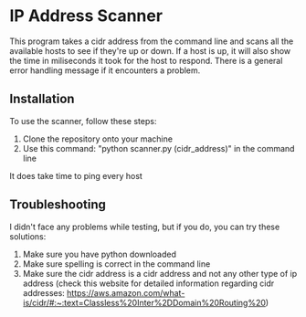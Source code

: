 # IP Address Scanner
This program takes a cidr address from the command line and scans all the available hosts to see if they're up or down. If a host is up, it will also show the time in miliseconds it took for the host to respond. There is a general error handling message if it encounters a problem.

## Installation
To use the scanner, follow these steps:

1. Clone the repository onto your machine 
2. Use this command: "python scanner.py (cidr_address)" in the command line

It does take time to ping every host

## Troubleshooting
I didn't face any problems while testing, but if you do, you can try these solutions:

1. Make sure you have python downloaded
2. Make sure spelling is correct in the command line
3. Make sure the cidr address is a cidr address and not any other type of ip address (check this website for detailed information regarding cidr addresses: https://aws.amazon.com/what-is/cidr/#:~:text=Classless%20Inter%2DDomain%20Routing%20)
